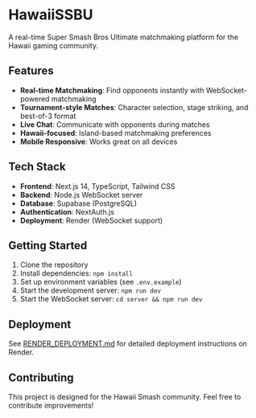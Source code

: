 # HawaiiSSBU

A real-time Super Smash Bros Ultimate matchmaking platform for the Hawaii gaming community.

## Features

- **Real-time Matchmaking**: Find opponents instantly with WebSocket-powered matchmaking
- **Tournament-style Matches**: Character selection, stage striking, and best-of-3 format
- **Live Chat**: Communicate with opponents during matches
- **Hawaii-focused**: Island-based matchmaking preferences
- **Mobile Responsive**: Works great on all devices

## Tech Stack

- **Frontend**: Next.js 14, TypeScript, Tailwind CSS
- **Backend**: Node.js WebSocket server
- **Database**: Supabase (PostgreSQL)
- **Authentication**: NextAuth.js
- **Deployment**: Render (WebSocket support)

## Getting Started

1. Clone the repository
2. Install dependencies: `npm install`
3. Set up environment variables (see `.env.example`)
4. Start the development server: `npm run dev`
5. Start the WebSocket server: `cd server && npm run dev`

## Deployment

See [RENDER_DEPLOYMENT.md](./RENDER_DEPLOYMENT.md) for detailed deployment instructions on Render.

## Contributing

This project is designed for the Hawaii Smash community. Feel free to contribute improvements!
